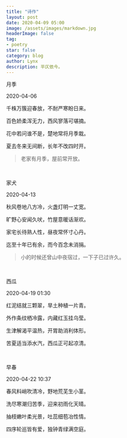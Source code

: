 ```yaml
---
title: "诗作"
layout: post
date: 2020-04-09 05:00
image: /assets/images/markdown.jpg
headerImage: false
tag:
- poetry
star: false
category: blog
author: Lynx
description: 平仄依今。
---
```




月季

2020-04-06

千株万簇迎春放，不耐严寒盼日来。

百色娇柔浑无力，西风寥落可堪摘。

花中若问谁不是，楚地常将月季栽。

夏去冬来无间断，长年不改四时开。

> 老家有月季，屋前常开放。

<br>

家犬

2020-04-13

秋风卷地八方冷，火盏灯明一丈宽。

旷野心安闻久吠，竹屋意暖话渐欢。

家宅长待熟人性，昼夜常怀寸心丹。

迄至十年已有余，而今百念未消捐。

> 小的时候还曾山中夜宿过，一下子已过许久。

<br>



西瓜

2020-04-19 01:30

红泥结就三颗翠，旱土种植一片青。

外作条纹栖冷露，内藏红玉挂乌莹。

生津解渴平温热，开胃助消利体形。

苦夏适当添水汽，西瓜正可起凉清。

<br>

早春

2020-04-22 10:37

春风料峭吹清冷，野地荒芜生小茎。

洗尽寒潮归苦季，迎来初雨化天晴。

抽枝嫩叶柔光景，吐蕊细苞冶性情。

四序轮巡皆有爱，独钟青绿满空庭。

<br>